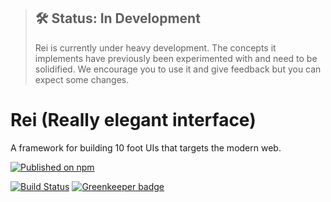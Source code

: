 > ## 🛠 Status: In Development
> Rei is currently under heavy development. The concepts it implements have
> previously been experimented with and need to be solidified. We encourage you
> to use it and give feedback but you can expect some changes.

# Rei (Really elegant interface)
A framework for building 10 foot UIs that targets the modern web.

[![Published on npm](https://img.shields.io/npm/v/@rei-ui/rei.svg)](https://www.npmjs.com/package/@rei-ui/rei)

[![Build Status](http://beta.drone.io/api/badges/rei-ui/rei/status.svg)](http://beta.drone.io/rei-ui/rei)
[![Greenkeeper badge](https://badges.greenkeeper.io/rei-ui/rei.svg)](https://greenkeeper.io/)
